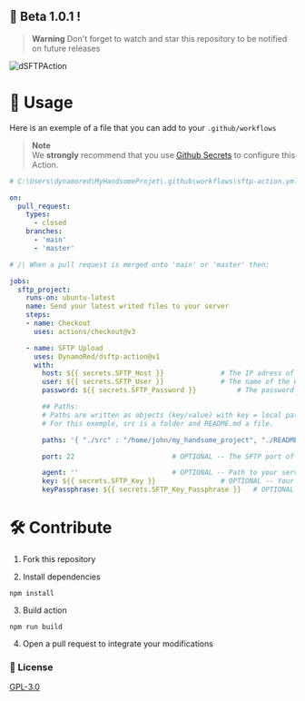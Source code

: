 ## 🌟 Beta 1.0.1 !
> **Warning**
> Don't forget to watch and star this repository to be notified on future releases

![dSFTPAction](https://cdn.dynamored.com/vcs/banners/dSFTPAction.png)

# 🎉 Usage

Here is an exemple of a file that you can add to your `.github/workflows`
> **Note**<br>
> We **strongly** recommend that you use [Github Secrets](https://docs.github.com/en/actions/security-guides/encrypted-secrets) to configure this Action.

```yaml
# C:\Users\dynamored\MyHandsomeProjet\.github\workflows\sftp-action.yml

on:
  pull_request:
    types:
      - closed
    branches:
      - 'main'
      - 'master'

# /\ When a pull request is merged onto 'main' or 'master' then:

jobs:
  sftp_project:
    runs-on: ubuntu-latest
    name: Send your latest writed files to your server
    steps:
    - name: Checkout
      uses: actions/checkout@v3

    - name: SFTP Upload
      uses: DynamoRed/dsftp-action@v1
      with:
        host: ${{ secrets.SFTP_Host }}				# The IP adress of your server.
        user: ${{ secrets.SFTP_User }}				# The name of the user you want to use to upload your files/folders.
        password: ${{ secrets.SFTP_Password }}			# The password of the user mentionned before.

        ## Paths:
        # Paths are written as objects (key/value) with key = local path and value = parent remote path.
        # For this exemple, src is a folder and README.md a file.

        paths: '{ "./src" : "/home/john/my_handsome_project", "./README.md" : "/home/john/my_handsome_projec" }'

        port: 22						# OPTIONAL -- The SFTP port of your server. DEFAULT: 22

        agent: ''						# OPTIONAL -- Path to your server SSH agent.
        key: ${{ secrets.SFTP_Key }}				# OPTIONAL -- Your SSH private key content.
        keyPassphrase: ${{ secrets.SFTP_Key_Passphrase }}	# OPTIONAL -- If your SSH private key defined just before is encrypted, write the passphrase here.
```

# 🛠️ Contribute

1. Fork this repository

2. Install dependencies

```
npm install
```

3. Build action
```
npm run build
```

4. Open a pull request to integrate your modifications

### 📃 License
[GPL-3.0](https://www.gnu.org/licenses/gpl-3.0.en.html)
